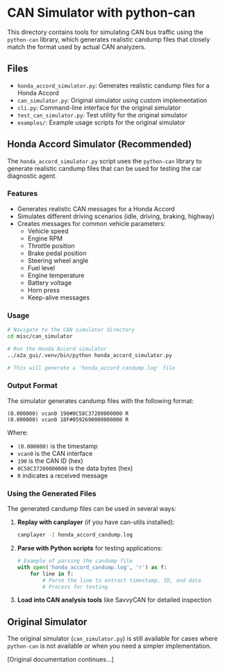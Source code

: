 # CAN Simulator with python-can

This directory contains tools for simulating CAN bus traffic using the `python-can` library, which generates realistic candump files that closely match the format used by actual CAN analyzers.

## Files

- `honda_accord_simulator.py`: Generates realistic candump files for a Honda Accord
- `can_simulator.py`: Original simulator using custom implementation
- `cli.py`: Command-line interface for the original simulator
- `test_can_simulator.py`: Test utility for the original simulator
- `examples/`: Example usage scripts for the original simulator

## Honda Accord Simulator (Recommended)

The `honda_accord_simulator.py` script uses the `python-can` library to generate realistic candump files that can be used for testing the car diagnostic agent.

### Features

- Generates realistic CAN messages for a Honda Accord
- Simulates different driving scenarios (idle, driving, braking, highway)
- Creates messages for common vehicle parameters:
  - Vehicle speed
  - Engine RPM
  - Throttle position
  - Brake pedal position
  - Steering wheel angle
  - Fuel level
  - Engine temperature
  - Battery voltage
  - Horn press
  - Keep-alive messages

### Usage

```bash
# Navigate to the CAN simulator directory
cd misc/can_simulator

# Run the Honda Accord simulator
../a2a_gui/.venv/bin/python honda_accord_simulator.py

# This will generate a 'honda_accord_candump.log' file
```

### Output Format

The simulator generates candump files with the following format:
```
(0.000000) vcan0 190#0C58C37200000000 R
(0.000000) vcan0 18F#0592690000000000 R
```

Where:
- `(0.000000)` is the timestamp
- `vcan0` is the CAN interface
- `190` is the CAN ID (hex)
- `0C58C37200000000` is the data bytes (hex)
- `R` indicates a received message

### Using the Generated Files

The generated candump files can be used in several ways:

1. **Replay with canplayer** (if you have can-utils installed):
   ```bash
   canplayer -I honda_accord_candump.log
   ```

2. **Parse with Python scripts** for testing applications:
   ```python
   # Example of parsing the candump file
   with open('honda_accord_candump.log', 'r') as f:
       for line in f:
           # Parse the line to extract timestamp, ID, and data
           # Process for testing
   ```

3. **Load into CAN analysis tools** like SavvyCAN for detailed inspection

## Original Simulator

The original simulator (`can_simulator.py`) is still available for cases where `python-can` is not available or when you need a simpler implementation.

[Original documentation continues...]